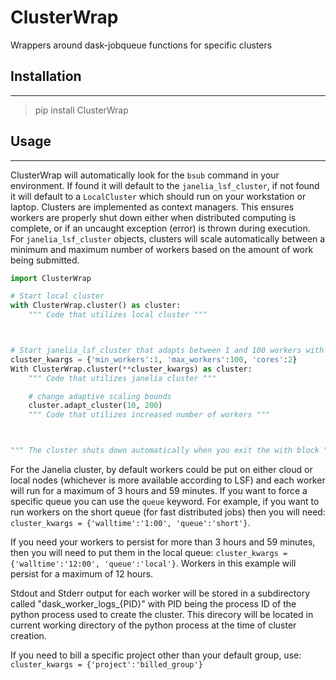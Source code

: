 # ClusterWrap
Wrappers around dask-jobqueue functions for specific clusters

## Installation
---
> pip install ClusterWrap

## Usage
---
ClusterWrap will automatically look for the `bsub` command in your environment. If found it will default to the `janelia_lsf_cluster`, if not found it will default to a `LocalCluster` which should run on your workstation or laptop. Clusters are implemented as context managers. This ensures workers are properly shut down either when distributed computing is complete, or if an uncaught exception (error) is thrown during execution. For `janelia_lsf_cluster` objects, clusters will scale automatically between a minimum and maximum number of workers based on the amount of work being submitted.

```python
import ClusterWrap

# Start local cluster
with ClusterWrap.cluster() as cluster:
    """ Code that utilizes local cluster """



# Start janelia_lsf_cluster that adapts between 1 and 100 workers with 2 cores per worker
cluster_kwargs = {'min_workers':1, 'max_workers':100, 'cores':2}
With ClusterWrap.cluster(**cluster_kwargs) as cluster:
    """ Code that utilizes janelia cluster """

    # change adaptive scaling bounds
    cluster.adapt_cluster(10, 200)
    """ Code that utilizes increased number of workers """



""" The cluster shuts down automatically when you exit the with block """
```

For the Janelia cluster, by default workers could be put on either cloud or local nodes (whichever is more available according to LSF) and each worker will run for a maximum of 3 hours and 59 minutes. If you want to force a specific queue you can use the `queue` keyword. For example, if you want to run workers on the short queue (for fast distributed jobs) then you will need: `cluster_kwargs = {'walltime':'1:00', 'queue':'short'}`.

If you need your workers to persist for more than 3 hours and 59 minutes, then you will need to put them in the local queue: `cluster_kwargs = {'walltime':'12:00', 'queue':'local'}`. Workers in this example will persist for a maximum of 12 hours.

Stdout and Stderr output for each worker will be stored in a subdirectory called "dask_worker_logs_{PID}" with PID being the process ID of the python process used to create the cluster. This direcory will be located in current working directory of the python process at the time of cluster creation.

If you need to bill a specific project other than your default group, use: `cluster_kwargs = {'project':'billed_group'}`

